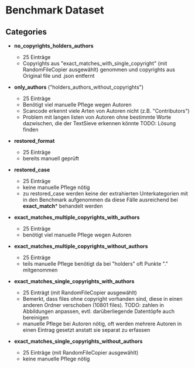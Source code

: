 # Benchmark Dataset

## Categories

- **no_copyrights_holders_authors**
  - 25 Einträge
  - Copyrights aus "exact_matches_with_single_copyright" (mit RandomFileCopier ausgewählt) genommen und copyrights aus Original file und .json entfernt

- **only_authors** ("holders_authors_without_copyrights")
  - 25 Einträge
  - Benötigt viel manuelle Pflege wegen Autoren
  - Scancode erkennt viele Arten von Autoren nicht (z.B. "Contributors")
  - Problem mit langen listen von Autoren ohne bestimmte Worte dazwischen, die der TextSieve erkennen könnte TODO: Lösung finden

- **restored_format**
  - 25 Einträge
  - bereits manuell geprüft

- **restored_case**
  - 25 Einträge
  - keine manuelle Pflege nötig
  - zu restored_case werden keine der extrahierten Unterkategorien mit in den Benchmark aufgenommen da diese Fälle ausreichend bei **exact_match*** behandelt werden

- **exact_matches_multiple_copyrights_with_authors**
  - 25 Einträge
  - benötigt viel manuelle Pflege wegen Autoren

- **exact_matches_multiple_copyrights_without_authors**
  - 25 Einträge
  - teils manuelle Pflege benötigt da bei "holders" oft Punkte "." mitgenommen

- **exact_matches_single_copyrights_with_authors**
  - 25 Einträgt (mit RandomFileCopier ausgewählt)
  - Bemerkt, dass files ohne copyright vorhanden sind, diese in einen anderen Ordner verschoben (10801 files). TODO: zahlen in Abbildungen anpassen, evtl. darüberliegende Datentöpfe auch bereinigen
  - manuelle Pflege bei Autoren nötig, oft werden mehrere Autoren in einen Eintrag gesetzt anstatt sie separat zu erfassen
  
- **exact_matches_single_copyrights_without_authors**
  - 25 Einträge (mit RandomFileCopier ausgewählt)
  - keine manuelle Pflege nötig

